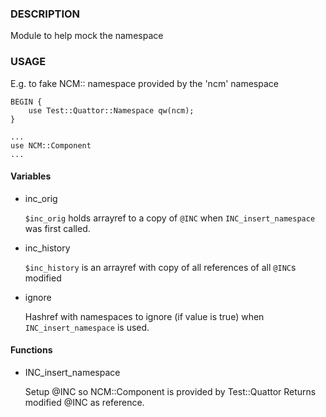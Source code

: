 
### DESCRIPTION

Module to help mock the namespace

### USAGE

E.g. to fake NCM:: namespace provided by the 'ncm' namespace

    BEGIN {
        use Test::Quattor::Namespace qw(ncm);
    }

    ...
    use NCM::Component
    ...

#### Variables

- inc\_orig

    `$inc_orig` holds arrayref to a copy of `@INC` when
    `INC_insert_namespace` was first called.

- inc\_history

    `$inc_history` is an arrayref with copy of all references of all `@INC`s modified

- ignore

    Hashref with namespaces to ignore (if value is true) when `INC_insert_namespace`
    is used.

#### Functions

- INC\_insert\_namespace

    Setup @INC so NCM::Component is provided by Test::Quattor
    Returns modified @INC as reference.
